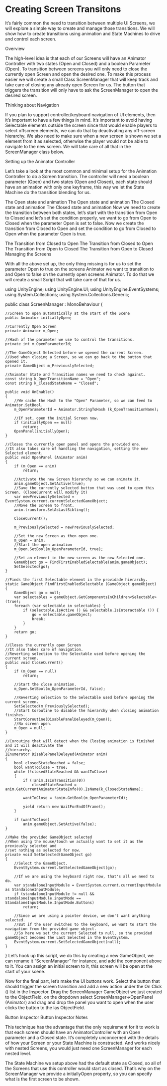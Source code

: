 # Creating Screen Transitons

It’s fairly common the need to transition between multiple UI Screens, we will explore a simple way to create and manage those transitions. We will show how to create transitions using animation and State Machines to drive and control each screen.

Overview

The high-level idea is that each of our Screens will have an Animator Controller with two states (Open and Closed) and a boolean Parameter (Open). To transition between screens you will only need to close the currently open Screen and open the desired one. To make this process easier we will create a small Class ScreenManager that will keep track and take care of closing any already open Screen for us. The button that triggers the transition will only have to ask the ScreenManager to open the desired screen.

Thinking about Navigation

If you plan to support controller/keyboard navigation of UI elements, then it’s important to have a few things in mind. It’s important to avoid having Selectable elements outside the screen since that would enable players to select offscreen elements, we can do that by deactivating any off-screen hierarchy. We also need to make sure when a new screen is shown we set a element from it as selected, otherwise the player would not be able to navigate to the new screen. We will take care of all that in the ScreenManager class below.

Setting up the Animator Controller

Let’s take a look at the most common and minimal setup for the Animation Controller to do a Screen transition. The controller will need a boolean parameter (Open) and two states (Open and Closed), each state should have an animation with only one keyframe, this way we let the State Machine do the transition blending for us.

The Open state and animation
The Open state and animation
The Closed state and animation
The Closed state and animation
Now we need to create the transition between both states, let’s start with the transition from Open to Closed and let’s set the condition properly, we want to go from Open to Closed when the parameter Open is set to false. Now we create the transition from Closed to Open and set the condition to go from Closed to Open when the parameter Open is true.

The Transition from Closed to Open
The Transition from Closed to Open
The Transition from Open to Closed
The Transition from Open to Closed
Managing the Screens

With all the above set up, the only thing missing is for us to set the parameter Open to true on the screens Animator we want to transition to and Open to false on the currently open screens Animator. To do that we will create a small Script that will take care of that for us.

using UnityEngine;
using UnityEngine.UI;
using UnityEngine.EventSystems;
using System.Collections;
using System.Collections.Generic;

public class ScreenManager : MonoBehaviour {

    //Screen to open automatically at the start of the Scene
    public Animator initiallyOpen;

    //Currently Open Screen
    private Animator m_Open;

    //Hash of the parameter we use to control the transitions.
    private int m_OpenParameterId;

    //The GameObject Selected before we opened the current Screen.
    //Used when closing a Screen, so we can go back to the button that opened it.
    private GameObject m_PreviouslySelected;

    //Animator State and Transition names we need to check against.
    const string k_OpenTransitionName = "Open";
    const string k_ClosedStateName = "Closed";

    public void OnEnable()
    {
        //We cache the Hash to the "Open" Parameter, so we can feed to Animator.SetBool.
        m_OpenParameterId = Animator.StringToHash (k_OpenTransitionName);

        //If set, open the initial Screen now.
        if (initiallyOpen == null)
            return;
        OpenPanel(initiallyOpen);
    }

    //Closes the currently open panel and opens the provided one.
    //It also takes care of handling the navigation, setting the new Selected element.
    public void OpenPanel (Animator anim)
    {
        if (m_Open == anim)
            return;

        //Activate the new Screen hierarchy so we can animate it.
        anim.gameObject.SetActive(true);
        //Save the currently selected button that was used to open this Screen. (CloseCurrent will modify it)
        var newPreviouslySelected = EventSystem.current.currentSelectedGameObject;
        //Move the Screen to front.
        anim.transform.SetAsLastSibling();

        CloseCurrent();

        m_PreviouslySelected = newPreviouslySelected;

        //Set the new Screen as then open one.
        m_Open = anim;
        //Start the open animation
        m_Open.SetBool(m_OpenParameterId, true);

        //Set an element in the new screen as the new Selected one.
        GameObject go = FindFirstEnabledSelectable(anim.gameObject);
        SetSelected(go);
    }

    //Finds the first Selectable element in the providade hierarchy.
    static GameObject FindFirstEnabledSelectable (GameObject gameObject)
    {
        GameObject go = null;
        var selectables = gameObject.GetComponentsInChildren<Selectable> (true);
        foreach (var selectable in selectables) {
            if (selectable.IsActive () && selectable.IsInteractable ()) {
                go = selectable.gameObject;
                break;
            }
        }
        return go;
    }

    //Closes the currently open Screen
    //It also takes care of navigation.
    //Reverting selection to the Selectable used before opening the current screen.
    public void CloseCurrent()
    {
        if (m_Open == null)
            return;

        //Start the close animation.
        m_Open.SetBool(m_OpenParameterId, false);

        //Reverting selection to the Selectable used before opening the current screen.
        SetSelected(m_PreviouslySelected);
        //Start Coroutine to disable the hierarchy when closing animation finishes.
        StartCoroutine(DisablePanelDeleyed(m_Open));
        //No screen open.
        m_Open = null;
    }

    //Coroutine that will detect when the Closing animation is finished and it will deactivate the
    //hierarchy.
    IEnumerator DisablePanelDeleyed(Animator anim)
    {
        bool closedStateReached = false;
        bool wantToClose = true;
        while (!closedStateReached && wantToClose)
        {
            if (!anim.IsInTransition(0))
                closedStateReached = anim.GetCurrentAnimatorStateInfo(0).IsName(k_ClosedStateName);

            wantToClose = !anim.GetBool(m_OpenParameterId);

            yield return new WaitForEndOfFrame();
        }

        if (wantToClose)
            anim.gameObject.SetActive(false);
    }

    //Make the provided GameObject selected
    //When using the mouse/touch we actually want to set it as the previously selected and 
    //set nothing as selected for now.
    private void SetSelected(GameObject go)
    {
        //Select the GameObject.
        EventSystem.current.SetSelectedGameObject(go);

        //If we are using the keyboard right now, that's all we need to do.
        var standaloneInputModule = EventSystem.current.currentInputModule as StandaloneInputModule;
        if (standaloneInputModule != null && standaloneInputModule.inputMode == StandaloneInputModule.InputMode.Buttons)
            return;

        //Since we are using a pointer device, we don't want anything selected. 
        //But if the user switches to the keyboard, we want to start the navigation from the provided game object.
        //So here we set the current Selected to null, so the provided gameObject becomes the Last Selected in the EventSystem.
        EventSystem.current.SetSelectedGameObject(null);
    }
}
Let’s hook up this script, we do this by creating a new GameObject, we can rename it “ScreenManager” for instance, and add the component above to it. You can assign an initial screen to it, this screen will be open at the start of your scene.

Now for the final part, let’s make the UI buttons work. Select the button that should trigger the screen transition and add a new action under the On Click () list in the Inspector. Drag the ScreenManager GameObject we just created to the ObjectField, on the dropdown select ScreenManager->OpenPanel (Animator) and drag and drop the panel you want to open when the user clicks the button to the las ObjectField.

Button Inspector
Button Inspector
Notes

This technique has the advantage that the only requirement for it to work is that each screen should have an AnimatorController with an Open parameter and a Closed state. It’s completely unconcerned with the details of how your Screen or your State Machine is constructed. And works nicely with nested Screens, you would just need one ScreenManager for each nested level.

The State Machine we setup above had the default state as Closed, so all of the Screens that use this controller would start as closed. That’s why on the ScreenManager we provide a initiallyOpen property, so you can specify what is the first screen to be shown.